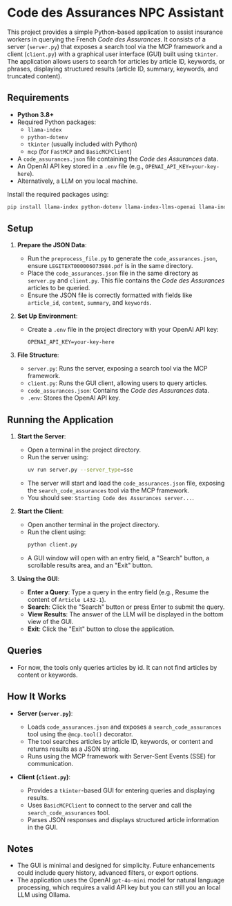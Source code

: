 # Code des Assurances NPC Assistant

This project provides a simple Python-based application to assist insurance workers in querying the French *Code des Assurances*. It consists of a server (`server.py`) that exposes a search tool via the MCP framework and a client (`client.py`) with a graphical user interface (GUI) built using `tkinter`. The application allows users to search for articles by article ID, keywords, or phrases, displaying structured results (article ID, summary, keywords, and truncated content).

## Requirements

- **Python 3.8+**
- Required Python packages:
  - `llama-index`
  - `python-dotenv`
  - `tkinter` (usually included with Python)
  - `mcp` (for `FastMCP` and `BasicMCPClient`)
- A `code_assurances.json` file containing the *Code des Assurances* data.
- An OpenAI API key stored in a `.env` file (e.g., `OPENAI_API_KEY=your-key-here`).
- Alternatively, a LLM on you local machine.

Install the required packages using:
```bash
pip install llama-index python-dotenv llama-index-llms-openai llama-index-llms-ollama "mcp[cli]" tktinker
```

## Setup

1. **Prepare the JSON Data**:
   - Run the `preprocess_file.py` to generate the `code_assurances.json`, ensure `LEGITEXT000006073984.pdf` is in the same directory.
   - Place the `code_assurances.json` file in the same directory as `server.py` and `client.py`. This file contains the *Code des Assurances* articles to be queried.
   - Ensure the JSON file is correctly formatted with fields like `article_id`, `content`, `summary`, and `keywords`.

2. **Set Up Environment**:
   - Create a `.env` file in the project directory with your OpenAI API key:
     ```env
     OPENAI_API_KEY=your-key-here
     ```

3. **File Structure**:
   - `server.py`: Runs the server, exposing a search tool via the MCP framework.
   - `client.py`: Runs the GUI client, allowing users to query articles.
   - `code_assurances.json`: Contains the *Code des Assurances* data.
   - `.env`: Stores the OpenAI API key.

## Running the Application

1. **Start the Server**:
   - Open a terminal in the project directory.
   - Run the server using:
     ```bash
     uv run server.py --server_type=sse
     ```
   - The server will start and load the `code_assurances.json` file, exposing the `search_code_assurances` tool via the MCP framework.
   - You should see: `Starting Code des Assurances server...`.

2. **Start the Client**:
   - Open another terminal in the project directory.
   - Run the client using:
     ```bash
     python client.py
     ```
   - A GUI window will open with an entry field, a "Search" button, a scrollable results area, and an "Exit" button.

3. **Using the GUI**:
   - **Enter a Query**: Type a query in the entry field (e.g., Resume the content of `Article L432-1`).
   - **Search**: Click the "Search" button or press Enter to submit the query.
   - **View Results**: The answer of the LLM will be displayed in the bottom view of the GUI.
   - **Exit**: Click the "Exit" button to close the application.

## Queries

- For now, the tools only queries articles by id. It can not find articles by content or keywords.

## How It Works

- **Server (`server.py`)**:
  - Loads `code_assurances.json` and exposes a `search_code_assurances` tool using the `@mcp.tool()` decorator.
  - The tool searches articles by article ID, keywords, or content and returns results as a JSON string.
  - Runs using the MCP framework with Server-Sent Events (SSE) for communication.

- **Client (`client.py`)**:
  - Provides a `tkinter`-based GUI for entering queries and displaying results.
  - Uses `BasicMCPClient` to connect to the server and call the `search_code_assurances` tool.
  - Parses JSON responses and displays structured article information in the GUI.

## Notes

- The GUI is minimal and designed for simplicity. Future enhancements could include query history, advanced filters, or export options.
- The application uses the OpenAI `gpt-4o-mini` model for natural language processing, which requires a valid API key but you can still you an local LLM using Ollama.
